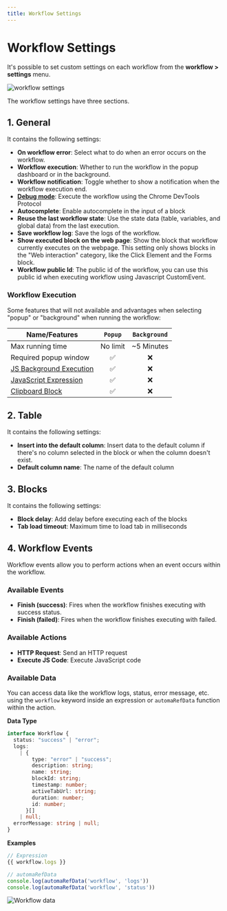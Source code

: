 ```yaml
---
title: Workflow Settings
---
```


# Workflow Settings

It's possible to set custom settings on each workflow from the **workflow > settings** menu.

![workflow settings](https://s3.ap-southeast-1.amazonaws.com/automa-pub/i/2024/12/02/16kj8w-0k.png)

The workflow settings have three sections.

## 1. General

It contains the following settings:
- **On workflow error**: Select what to do when an error occurs on the workflow.
- **Workflow execution**: Whether to run the workflow in the popup dashboard or in the background.
- **Workflow notification**: Toggle whether to show a notification when the workflow execution end.
- [**Debug mode**](./debug-mode.md): Execute the workflow using the Chrome DevTools Protocol
- **Autocomplete**: Enable autocomplete in the input of a block
- **Reuse the last workflow state**: Use the state data (table, variables, and global data) from the last execution.
- **Save workflow log**: Save the logs of the workflow.
- **Show executed block on the web page**: Show the block that workflow currently executes on the webpage. This setting only shows blocks in the "Web interaction" category, like the Click Element and the Forms block.
- **Workflow public Id**: The public id of the workflow, you can use this public id when executing workflow using Javascript CustomEvent.

### Workflow Execution
Some features that will not available and advantages when selecting "popup" or "background" when running the workflow:

| Name/Features | `Popup` | `Background` |
| --- | :---: | :---: |
| Max running time | No limit | ~5 Minutes |
| Required popup window | ✅ | ❌ |
| [JS Background Execution](../reference/javascript-execution-context.md#background) | ✅ | ❌ |
| [JavaScript Expression](./expressions.md#javascript-expressions) | ✅ | ❌ |
| [Clipboard Block](../blocks/clipboard.md) | ✅ | ❌ |


## 2. Table

It contains the following settings:

- **Insert into the default column**: Insert data to the default column if there's no column selected in the block or when the column doesn't exist.
- **Default column name**: The name of the default column

## 3. Blocks

It contains the following settings:

- **Block delay**: Add delay before executing each of the blocks
- **Tab load timeout**: Maximum time to load tab in milliseconds

## 4. Workflow Events

Workflow events allow you to perform actions when an event occurs within the workflow.

### Available Events
- **Finish (success)**: Fires when the workflow finishes executing with success status.
- **Finish (failed)**: Fires when the workflow finishes executing with failed.

### Available Actions
- **HTTP Request**: Send an HTTP request
- **Execute JS Code**: Execute JavaScript code

### Available Data

You can access data like the workflow logs, status, error message, etc. using the `workflow` keyword inside an expression or `automaRefData` function within the action.

**Data Type**
```ts
interface Workflow {
  status: "success" | "error";
  logs:
    | {
        type: "error" | "success";
        description: string;
        name: string;
        blockId: string;
        timestamp: number;
        activeTabUrl: string;
        duration: number;
        id: number;
      }[]
    | null;
  errorMessage: string | null;
}
```

**Examples**
```js
// Expression
{{ workflow.logs }}

// automaRefData
console.log(automaRefData('workflow', 'logs'))
console.log(automaRefData('workflow', 'status'))
```

![Workflow data](https://res.cloudinary.com/chat-story/image/upload/v1693204373/automa/Screenshot_2023-08-28_143223_swcorv.png)